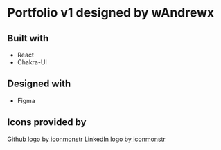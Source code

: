 # Portfolio v1 designed by wAndrewx

## Built with
* React
* Chakra-UI

## Designed with
* Figma

Icons provided by
---
[Github logo by iconmonstr](https://iconmonstr.com/)
[LinkedIn logo by iconmonstr](https://iconmonstr.com/)